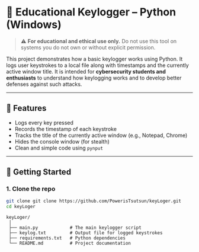 # 🔐 Educational Keylogger – Python (Windows)

> ⚠️ **For educational and ethical use only.** Do not use this tool on systems you do not own or without explicit permission.

This project demonstrates how a basic keylogger works using Python. It logs user keystrokes to a local file along with timestamps and the currently active window title. It is intended for **cybersecurity students and enthusiasts** to understand how keylogging works and to develop better defenses against such attacks.

---

## 📌 Features

- Logs every key pressed
- Records the timestamp of each keystroke
- Tracks the title of the currently active window (e.g., Notepad, Chrome)
- Hides the console window (for stealth)
- Clean and simple code using `pynput`

---

## 🚀 Getting Started

### 1. Clone the repo

```bash
git clone git clone https://github.com/PowerisTsutsun/keyLoger.git
cd keyLoger
```

```
keyLoger/
 │
 ├── main.py            # The main keylogger script
 ├── keylog.txt         # Output file for logged keystrokes
 ├── requirements.txt   # Python dependencies
 └── README.md          # Project documentation
```
